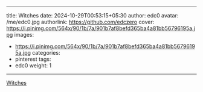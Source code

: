 
---
title: Witches
date: 2024-10-29T00:53:15+05:30
author: edc0
avatar: /me/edc0.jpg
authorlink: https://github.com/edczero
cover: https://i.pinimg.com/564x/90/1b/7a/901b7af8befd365ba4a81bb56796195a.jpg
images:
   - https://i.pinimg.com/564x/90/1b/7a/901b7af8befd365ba4a81bb56796195a.jpg
categories:
  - pinterest
tags:
  - edc0
weight: 1
---

<!--more-->

[Witches](https://in.pinterest.com/pin/91901648639850784)

	